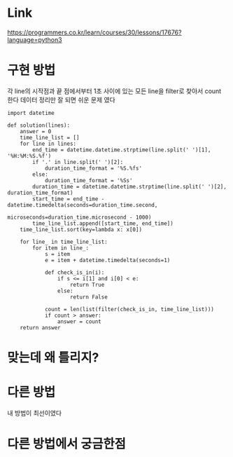 # Link

https://programmers.co.kr/learn/courses/30/lessons/17676?language=python3

# 구현 방법

각 line의 시작점과 끝 점에서부터 1초 사이에 있는 모든 line을 filter로 찾아서 count 한다
데이터 정리만 잘 되면 쉬운 문제 였다

    import datetime

    def solution(lines):
        answer = 0
        time_line_list = []
        for line in lines:
            end_time = datetime.datetime.strptime(line.split(' ')[1], '%H:%M:%S.%f')
            if '.' in line.split(' ')[2]:
                duration_time_format = '%S.%fs'
            else:
                duration_time_format = '%Ss'
            duration_time = datetime.datetime.strptime(line.split(' ')[2], duration_time_format)
            start_time = end_time - datetime.timedelta(seconds=duration_time.second,
                                                       microseconds=duration_time.microsecond - 1000)
            time_line_list.append([start_time, end_time])
        time_line_list.sort(key=lambda x: x[0])
    
        for line_ in time_line_list:
            for item in line_:
                s = item
                e = item + datetime.timedelta(seconds=1)
    
                def check_is_in(i):
                    if s <= i[1] and i[0] < e:
                        return True
                    else:
                        return False
    
                count = len(list(filter(check_is_in, time_line_list)))
                if count > answer:
                    answer = count
        return answer


# 맞는데 왜 틀리지?

# 다른 방법
내 방법이 최선이였다

# 다른 방법에서 궁금한점